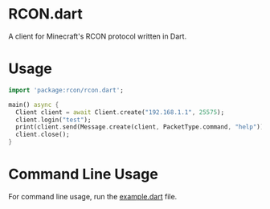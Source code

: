 # RCON.dart

A client for Minecraft's RCON protocol written in Dart.

# Usage
```dart
import 'package:rcon/rcon.dart';

main() async {
  Client client = await Client.create("192.168.1.1", 25575);
  client.login("test");
  print(client.send(Message.create(client, PacketType.command, "help")));
  client.close();
}
```

# Command Line Usage
For command line usage, run the [example.dart](https://github.com/OneLemonyBoi/rcon-dart/blob/master/example/example.dart) file.